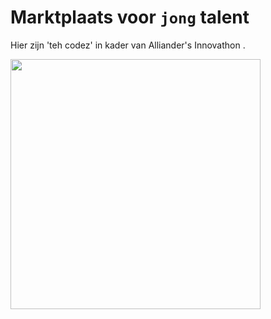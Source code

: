 # Marktplaats voor `jong` talent

Hier zijn 'teh codez' in kader van Alliander's Innovathon .

<img src="mvt.web/plaatjes/plaatjes/energietransitie1.jpg" width="400" float="right">
